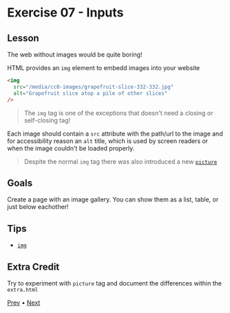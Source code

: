 # Exercise 07 - Inputs

## Lesson

The web without images would be quite boring!

HTML provides an `img` element to embedd images into your website

```html
<img
  src="/media/cc0-images/grapefruit-slice-332-332.jpg"
  alt="Grapefruit slice atop a pile of other slices"
/>
```

> The `img` tag is one of the exceptions that doesn't need a closing or self-closing tag!

Each image should contain a `src` attribute with the path/url to the image and for accessibility reason an `alt` title, which is used by screen readers or when the image couldn't be loaded properly.

> Despite the normal `img` tag there was also introduced a new [`picture`](https://developer.mozilla.org/en-US/docs/Web/HTML/Element/picture)

## Goals

Create a page with an image gallery. You can show them as a list, table, or just below eachother!

## Tips

- [`img`](https://developer.mozilla.org/en-US/docs/Web/HTML/Element/img)

## Extra Credit

Try to experiment with `picture` tag and document the differences within the `extra.html`

[Prev](../06/README.md) • [Next](../08/README.md)
